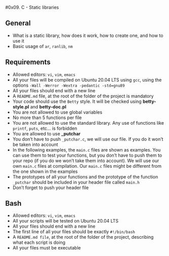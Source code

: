 #0x09. C - Static libraries

## General

* What is a static library, how does it work, how to create one, and how to use it
* Basic usage of `ar`, `ranlib`, `nm`

## Requirements

* Allowed editors: `vi`, `vim`, `emacs`
* All your files will be compiled on Ubuntu 20.04 LTS using `gcc`, using the options `-Wall -Werror -Wextra -pedantic -std=gnu89`
* All your files should end with a new line
* A `README.md` file, at the root of the folder of the project is mandatory
* Your code should use the `Betty` style. It will be checked using **betty-style.pl** and **betty-doc.pl**
* You are not allowed to use global variables
* No more than 5 functions per file
* You are not allowed to use the standard library. Any use of functions like `printf`, `puts`, etc… is forbidden
* You are allowed to use **_putchar**
* You don’t have to push `_putchar.c`, we will use our file. If you do it won’t be taken into account
* In the following examples, the `main.c` files are shown as examples. You can use them to test your functions, but you don’t have to push them to your repo (if you do we won’t take them into account). We will use our own `main.c` files at compilation. Our `main.c` files might be different from the one shown in the examples
* The prototypes of all your functions and the prototype of the function `_putchar` should be included in your header file called `main.h`
* Don’t forget to push your header file

## Bash

* Allowed editors: `vi`, `vim`, `emacs`
* All your scripts will be tested on Ubuntu 20.04 LTS
* All your files should end with a new line
* The first line of all your files should be exactly `#!/bin/bash`
* A `README.md file`, at the root of the folder of the project, describing what each script is doing
* All your files must be executable
